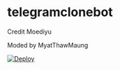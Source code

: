 # telegramclonebot
Credit Moediyu

Moded by MyatThawMaung

[![Deploy](https://www.herokucdn.com/deploy/button.svg)](https://dashboard.heroku.com/new?template=https://github.com/zheint/gdrivebot)
